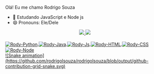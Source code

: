 Olá! Eu me chamo Rodrigo Souza

- 🌱 Estudando JavaScript e Node js
- 😄 Pronouns: Ele/Dele

<div align="center">
  <a href="https://github.com/rodrigolsouza">
  <img height="180em" src="https://github-readme-stats.vercel.app/api?username=rodrigolsouza&show_icons=true&theme=cobalt&include_all_commits=true&count_private=true"/>
  <img height="180em" src="https://github-readme-stats.vercel.app/api/top-langs/?username=rodrigolsouza&layout=compact&langs_count=7&theme=cobalt"/>
</div>

<div style="display: inline_block"><br>
  <img align="center" alt="Rody-Python" height="30" width="40" src="https://cdn.jsdelivr.net/gh/devicons/devicon/icons/python/python-original.svg" />
  <img align="center" alt="Rody-Java" height="30" width="40" src="https://cdn.jsdelivr.net/gh/devicons/devicon/icons/java/java-original.svg" />
  <img align="center" alt="Rody-Js" height="30" width="40" src="https://cdn.jsdelivr.net/gh/devicons/devicon/icons/javascript/javascript-original.svg" />
  <img align="center" alt="Rody-HTML" height="30" width="40" src="https://cdn.jsdelivr.net/gh/devicons/devicon/icons/html5/html5-original.svg" />
  <img align="center" alt="Rody-CSS" height="30" width="40" src="https://cdn.jsdelivr.net/gh/devicons/devicon/icons/css3/css3-original.svg" />
  <img align="center" alt="Rody-Node" height="30" width="40" src="https://cdn.jsdelivr.net/gh/devicons/devicon/icons/nodejs/nodejs-original-wordmark.svg" />
</div>
<div>
  ![Snake animation](https://github.com/rodrigolsouza/rodrigolsouza/blob/output/github-contribution-grid-snake.svg)
</div>
